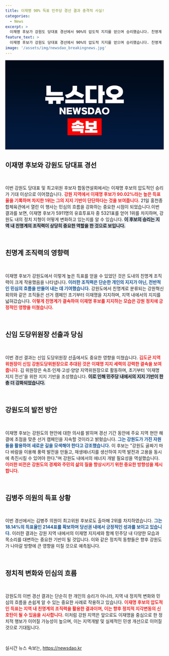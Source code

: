 ```yaml
---
title: 이재명 90% 득표 민주당 경선 결과 충격적 사실!
categories:
  - News
excerpt: >
  이재명 후보가 강원도 당대표 경선에서 90%의 압도적 지지를 얻으며 승리했습니다. 친명계 조직력이 강하게 작용한 이번 선거, 신임 도당위원장도 이 후보를 지지하는 김도균으로 선출되며 이재명 대세론이 더욱 확고해졌습니다.
feature_text: >
  이재명 후보가 강원도 당대표 경선에서 90%의 압도적 지지를 얻으며 승리했습니다. 친명계 조직력이 강하게 작용한 이번 선거, 신임 도당위원장도 이 후보를 지지하는 김도균으로 선출되며 이재명 대세론이 더욱 확고해졌습니다.
image: '/assets/img/newsdao_breakingnews.jpg'
---
```


<p><img src="/assets/img/newsdao_breakingnews.jpg" alt="firstkoreanews 속보" /></p>

<h2 data-ke-size="size26">이재명 후보와 강원도 당대표 경선</h2>

<p data-ke-size="size16">&nbsp;</p>

<p>이번 강원도 당대표 및 최고위원 후보자 합동연설회에서는 이재명 후보의 압도적인 승리가 기대 이상으로 이어졌습니다. <b><span style="color: #ee2323;">강원 지역에서 이재명 후보가 90.02%라는 높은 득표율을 기록하며 차지한 1위는 그의 지지 기반이 단단하다는 것을 보여줍니다.</span></b> 21일 홍천종합체육관에서 열린 이 행사는 민심의 흐름을 강화하는 중요한 시점이 되었습니다.이번 결과를 보면, 이재명 후보가 5911명의 유효투표자 중 5321표를 얻어 1위를 차지하며, 강원도 내의 정치 지형이 어떻게 변화하고 있는지를 알 수 있습니다. <b><span style="background-color: #21538527;">이 후보의 승리는 지역 내 친명계의 조직력이 상당히 중요한 역할을 한 것으로 보입니다.</span></b> </p>

<p data-ke-size="size16">&nbsp;</p>

<h2 data-ke-size="size26">친명계 조직력의 영향력</h2>

<p data-ke-size="size16">&nbsp;</p>

<p>이재명 후보가 강원도에서 이렇게 높은 득표를 얻을 수 있었던 것은 도내의 친명계 조직력이 크게 작용했음을 나타냅니다. <b><span style="color: #1a5490;">이러한 조직력은 단순한 개인의 지지가 아닌, 전반적인 민심의 흐름을 만들어 내는 데 기여했습니다.</span></b> 강원도에서 친명계로 분류되는 강원혁신회의와 같은 조직들은 선거 캠페인 초기부터 이재명을 지지하며, 지역 내에서의 지지를 넓혀갔습니다. <b><span style="color: #ee2323;">이렇게 친명계가 결속하여 이재명 후보를 지지하는 모습은 강원 정치에 긍정적인 영향을 미쳤습니다.</span></b></p>

<p data-ke-size="size16">&nbsp;</p>

<h2 data-ke-size="size26">신임 도당위원장 선출과 당심</h2>

<p data-ke-size="size16">&nbsp;</p>

<p>이번 경선 결과는 신임 도당위원장 선출에서도 중요한 영향을 미쳤습니다. <b><span style="color: #ee2323;">김도균 지역위원장이 신임 강원도당위원장으로 추대된 것은 이재명 지지 세력의 강력한 결속을 보여줍니다.</span></b> 김 위원장은 속초·인제·고성·양양 지역위원장으로 활동하며, 초기부터 '이재명 지지 전선'을 위한 지지 기반을 조성했습니다. <b><span style="background-color: #21538527;">이로 인해 민주당 내에서의 지지 기반이 한층 더 강화되었습니다.</span></b> </p>

<p data-ke-size="size16">&nbsp;</p>

<h2 data-ke-size="size26">강원도의 발전 방안</h2>

<p data-ke-size="size16">&nbsp;</p>

<p>이재명 후보는 강원도의 현안에 대한 의사를 밝히며 경선 기간 동안에 주요 지역 현안 해결에 초점을 맞춘 선거 캠페인을 지속할 것이라고 밝혔습니다. <b><span style="color: #1a5490;">그는 강원도가 가진 자원들을 활용하여 새로운 길을 모색해야 한다고 강조했습니다.</span></b> 이 후보는 "강원도 골짜기 마다 바람을 이용해 풍력 발전을 만들고, 재생에너지를 생산하여 지역 발전과 고용을 동시에 촉진시킬 수 있어야 한다."며 강원도 내에서의 에너지 개발 필요성을 역설했습니다. <b><span style="color: #ee2323;">이러한 비전은 강원도의 경제와 주민의 삶의 질을 향상시키기 위한 중요한 방향성을 제시합니다.</span></b></p>

<p data-ke-size="size16">&nbsp;</p>

<h2 data-ke-size="size26">김병주 의원의 득표 상황</h2>

<p data-ke-size="size16">&nbsp;</p>

<p>이번 경선에서는 김병주 의원이 최고위원 후보로도 출마해 2위를 차지하였습니다. <b><span style="color: #1a5490;">그는 18.14%의 득표율인 2144표를 확보하며 당선권 내에서 긍정적인 성과를 보이고 있습니다.</span></b> 이러한 결과는 강원 지역 내에서의 이재명 지지세와 함께 민주당 내 다양한 모습과 목소리를 대변하는 중요한 기반이 될 것입니다. 이와 같은 정치적 동향들은 향후 강원도가 나아갈 방향에 큰 영향을 미칠 것으로 예측됩니다.</p>

<p data-ke-size="size16">&nbsp;</p>

<h2 data-ke-size="size26">정치적 변화와 민심의 흐름</h2>

<p data-ke-size="size16">&nbsp;</p>

<p>강원도의 이번 경선 결과는 단순히 한 개인의 승리가 아니라, 지역 내 정치적 변화와 민심의 흐름을 손쉽게 알 수 있는 중요한 사례로 작용하고 있습니다. <b><span style="color: #ee2323;">이재명 후보의 압도적인 득표는 지역 내 친명계의 조직력을 활용한 결과이며, 이는 향후 정치적 지각변동의 신호탄이 될 수 있음을 시사합니다.</span></b> 이처럼 강원 지역은 앞으로도 이재명을 중심으로 한 정치적 행보가 이어질 가능성이 높으며, 이는 지역개발 및 실제적인 민생 개선으로 이어질 것으로 기대됩니다. </p>

<p data-ke-size="size16">&nbsp;</p>
실시간 뉴스 속보는, <a href="https://newsdao.kr" rel="dofollow">https://newsdao.kr</a>



